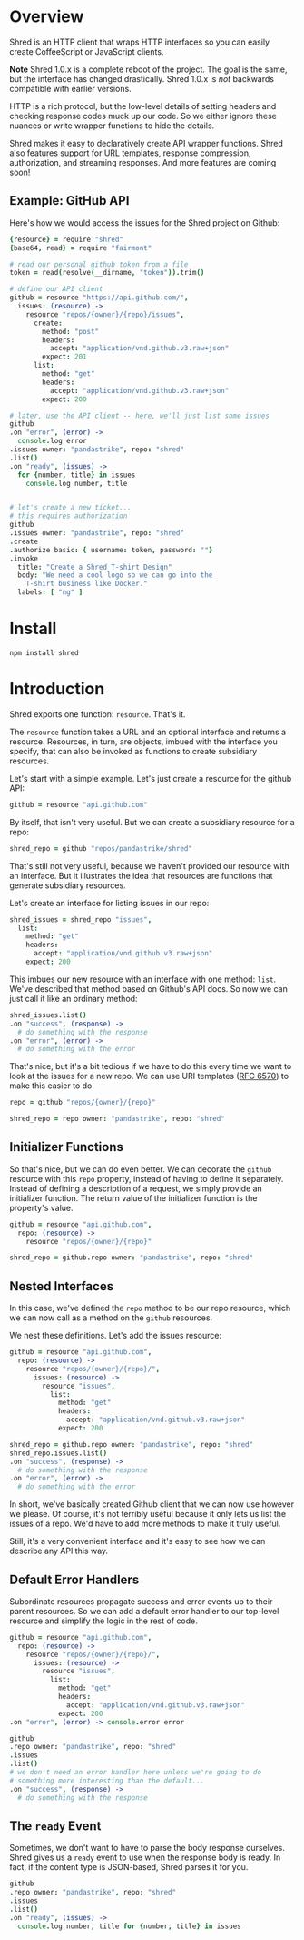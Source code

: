 # Overview

Shred is an HTTP client that wraps HTTP interfaces so you can easily create CoffeeScript or JavaScript clients.

**Note** Shred 1.0.x is a complete reboot of the project. The goal is the same, but the interface has changed drastically. Shred 1.0.x is _not_ backwards compatible with earlier versions.

HTTP is a rich protocol, but the low-level details of setting headers and checking response codes muck up our code. So we either ignore these nuances or write wrapper functions to hide the details.

Shred makes it easy to declaratively create API wrapper functions. Shred also features support for URL templates, response compression, authorization, and streaming responses. And more features are coming soon!

## Example: GitHub API

Here's how we would access the issues for the Shred project on Github:

```coffeescript
{resource} = require "shred"
{base64, read} = require "fairmont"

# read our personal github token from a file
token = read(resolve(__dirname, "token")).trim()

# define our API client
github = resource "https://api.github.com/",
  issues: (resource) ->
    resource "repos/{owner}/{repo}/issues",
      create:
        method: "post"
        headers:
          accept: "application/vnd.github.v3.raw+json"
        expect: 201
      list:
        method: "get"
        headers:
          accept: "application/vnd.github.v3.raw+json"
        expect: 200

# later, use the API client -- here, we'll just list some issues
github
.on "error", (error) ->
  console.log error
.issues owner: "pandastrike", repo: "shred"
.list()
.on "ready", (issues) ->
  for {number, title} in issues
    console.log number, title


# let's create a new ticket...
# this requires authorization
github
.issues owner: "pandastrike", repo: "shred"
.create
.authorize basic: { username: token, password: ""}
.invoke
  title: "Create a Shred T-shirt Design"
  body: "We need a cool logo so we can go into the
    T-shirt business like Docker."
  labels: [ "ng" ]

```

# Install

`npm install shred`

# Introduction

Shred exports one function: `resource`. That's it.

The `resource` function takes a URL and an optional interface and returns a resource. Resources, in turn, are objects, imbued with the interface you specify, that can also be invoked as functions to create subsidiary resources.

Let's start with a simple example. Let's just create a resource for the github API:

```coffeescript
github = resource "api.github.com"
```

By itself, that isn't very useful. But we can create a subsidiary resource for a repo:

```coffeescript
shred_repo = github "repos/pandastrike/shred"
```

That's still not very useful, because we haven't provided our resource with an interface. But it illustrates the idea that resources are functions that generate subsidiary resources.

Let's create an interface for listing issues in our repo:

```coffeescript
shred_issues = shred_repo "issues",
  list:
    method: "get"
    headers:
      accept: "application/vnd.github.v3.raw+json"
    expect: 200
```

This imbues our new resource with an interface with one method: `list`. We've described that method based on Github's API docs. So now we can just call it like an ordinary method:

```coffeescript
shred_issues.list()
.on "success", (response) ->
  # do something with the response
.on "error", (error) ->
  # do something with the error
```

That's nice, but it's a bit tedious if we have to do this every time we want to look at the issues for a new repo. We can use URI templates ([RFC 6570][1]) to make this easier to do.

```coffeescript
repo = github "repos/{owner}/{repo}"

shred_repo = repo owner: "pandastrike", repo: "shred"
```

[1]:http://tools.ietf.org/html/rfc6570

## Initializer Functions

So that's nice, but we can do even better. We can decorate the `github` resource with this `repo` property, instead of having to define it separately. Instead of defining a description of a request, we simply provide an initializer function. The return value of the initializer function is the property's value.

```coffeescript
github = resource "api.github.com",
  repo: (resource) ->
    resource "repos/{owner}/{repo}"

shred_repo = github.repo owner: "pandastrike", repo: "shred"
```

## Nested Interfaces

In this case, we've defined the `repo` method to be our repo resource, which we can now call as a method on the `github` resources.

We nest these definitions. Let's add the issues resource:

```coffeescript
github = resource "api.github.com",
  repo: (resource) ->
    resource "repos/{owner}/{repo}/",
      issues: (resource) ->
        resource "issues",
          list:
            method: "get"
            headers:
              accept: "application/vnd.github.v3.raw+json"
            expect: 200

shred_repo = github.repo owner: "pandastrike", repo: "shred"
shred_repo.issues.list()
.on "success", (response) ->
  # do something with the response
.on "error", (error) ->
  # do something with the error

```

In short, we've basically created Github client that we can now use however we please. Of course, it's not terribly useful because it only lets us list the issues of a repo. We'd have to add more methods to make it truly useful.

Still, it's a very convenient interface and it's easy to see how we can describe any API this way.

## Default Error Handlers

Subordinate resources propagate success and error events up to their parent resources. So we can add a default error handler to our top-level resource and simplify the logic in the rest of code.

```coffeescript
github = resource "api.github.com",
  repo: (resource) ->
    resource "repos/{owner}/{repo}/",
      issues: (resource) ->
        resource "issues",
          list:
            method: "get"
            headers:
              accept: "application/vnd.github.v3.raw+json"
            expect: 200
.on "error", (error) -> console.error error

github
.repo owner: "pandastrike", repo: "shred"
.issues
.list()
# we don't need an error handler here unless we're going to do
# something more interesting than the default...
.on "success", (response) ->
  # do something with the response
```

## The `ready` Event

Sometimes, we don't want to have to parse the body response ourselves. Shred gives us a `ready` event to use when the response body is ready. In fact, if the content type is JSON-based, Shred parses it for you.

```coffeescript
github
.repo owner: "pandastrike", repo: "shred"
.issues
.list()
.on "ready", (issues) ->
  console.log number, title for {number, title} in issues
